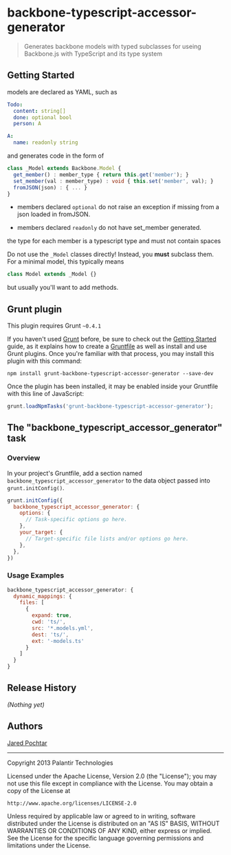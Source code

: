 # backbone-typescript-accessor-generator

> Generates backbone models with typed subclasses for useing Backbone.js with TypeScript and its type system

## Getting Started
models are declared as YAML, such as

```YAML
Todo:
  content: string[]
  done: optional bool
  person: A

A:
  name: readonly string
```

and generates code in the form of

```ts
class _Model extends Backbone.Model {
  get_member() : member_type { return this.get('member'); }
  set_member(val : member_type) : void { this.set('member', val); }
  fromJSON(json) : { ... }
}
```

- members declared `optional` do not raise an exception if missing from a json loaded in fromJSON.

- members declared `readonly` do not have set_member generated.

the type for each member is a typescript type and must not contain spaces

Do not use the `_Model` classes directly!  Instead, you **must** subclass them.  For a minimal model, this typically means
```ts
class Model extends _Model {}
```
but usually you'll want to add methods.

## Grunt plugin
This plugin requires Grunt `~0.4.1`

If you haven't used [Grunt](http://gruntjs.com/) before, be sure to check out the [Getting Started](http://gruntjs.com/getting-started) guide, as it explains how to create a [Gruntfile](http://gruntjs.com/sample-gruntfile) as well as install and use Grunt plugins. Once you're familiar with that process, you may install this plugin with this command:

```shell
npm install grunt-backbone-typescript-accessor-generator --save-dev
```

Once the plugin has been installed, it may be enabled inside your Gruntfile with this line of JavaScript:

```js
grunt.loadNpmTasks('grunt-backbone-typescript-accessor-generator');
```

## The "backbone_typescript_accessor_generator" task

### Overview
In your project's Gruntfile, add a section named `backbone_typescript_accessor_generator` to the data object passed into `grunt.initConfig()`.

```js
grunt.initConfig({
  backbone_typescript_accessor_generator: {
    options: {
      // Task-specific options go here.
    },
    your_target: {
      // Target-specific file lists and/or options go here.
    },
  },
})
```

### Usage Examples
```js
backbone_typescript_accessor_generator: {
  dynamic_mappings: {
    files: [
      {
        expand: true,
        cwd: 'ts/',
        src: '*.models.yml',
        dest: 'ts/',
        ext: '-models.ts'
      }
    ]
  }
}
```

## Release History
_(Nothing yet)_

## Authors #

[Jared Pochtar](https://github.com/jaredp)

---

Copyright 2013 Palantir Technologies

Licensed under the Apache License, Version 2.0 (the "License");
you may not use this file except in compliance with the License.
You may obtain a copy of the License at

    http://www.apache.org/licenses/LICENSE-2.0

Unless required by applicable law or agreed to in writing, software
distributed under the License is distributed on an "AS IS" BASIS,
WITHOUT WARRANTIES OR CONDITIONS OF ANY KIND, either express or implied.
See the License for the specific language governing permissions and
limitations under the License.
